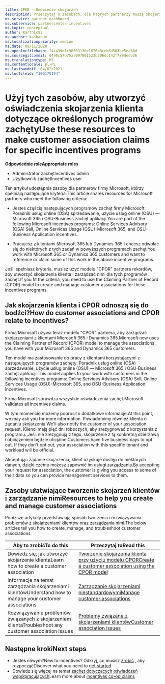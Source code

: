 ```yaml
---
title: CPOR — Omówienie skojarzeń
description: Przeczytaj o zasobach, dla których partnerzy muszą skojarzyć klientów z konkretnymi programami zachęt za pośrednictwem modelu "CPOR" partnera.
ms.service: partner-dashboard
ms.subservice: partnercenter-incentives
ms.topic: conceptual
author: Karthic83
ms.author: kashanum
ms.localizationpriority: medium
ms.date: 09/11/2020
ms.openlocfilehash: 24c439d1c90663130e1676e8ceb6d503be5ea30d
ms.sourcegitcommit: 6498c57e75aa097861523b206dc142f789deeb36
ms.translationtype: MT
ms.contentlocale: pl-PL
ms.lasthandoff: 04/02/2021
ms.locfileid: "106179194"
---
```

# <a name="use-these-resources-to-make-customer-association-claims-for-specific-incentives-programs"></a><span data-ttu-id="0a782-103">Użyj tych zasobów, aby utworzyć oświadczenia skojarzenia klienta dotyczące określonych programów zachęty</span><span class="sxs-lookup"><span data-stu-id="0a782-103">Use these resources to make customer association claims for specific incentives programs</span></span>

<span data-ttu-id="0a782-104">**Odpowiednie role**</span><span class="sxs-lookup"><span data-stu-id="0a782-104">**Appropriate roles**</span></span>

- <span data-ttu-id="0a782-105">Administrator zachęt</span><span class="sxs-lookup"><span data-stu-id="0a782-105">Incentives admin</span></span>
- <span data-ttu-id="0a782-106">Użytkownik zachęt</span><span class="sxs-lookup"><span data-stu-id="0a782-106">Incentives user</span></span>

<span data-ttu-id="0a782-107">Ten artykuł udostępnia zasoby dla partnerów firmy Microsoft, którzy spełniają następujące kryteria:</span><span class="sxs-lookup"><span data-stu-id="0a782-107">This article shares resources for Microsoft partners who meet the following criteria:</span></span>

- <span data-ttu-id="0a782-108">Jesteś częścią następujących programów zachęt firmy Microsoft: Poradnik usług online (OSA) sprzedawanie, użycie usług online (OSU) — Microsoft 365 i OSU-Business zachęt aplikacji.</span><span class="sxs-lookup"><span data-stu-id="0a782-108">You are part of the following Microsoft incentives programs: Online Services Advisory (OSA) Sell, Online Services Usage (OSU)-Microsoft 365, and OSU-Business Application incentives.</span></span>

- <span data-ttu-id="0a782-109">Pracujesz z klientami Microsoft 365 lub Dynamics 365 i chcesz odwołać się do niektórych z tych zadań w powyższych programach zachęt.</span><span class="sxs-lookup"><span data-stu-id="0a782-109">You work with Microsoft 365 or Dynamics 365 customers and want to reference or claim some of this work in the above incentive programs.</span></span>

<span data-ttu-id="0a782-110">Jeśli spełniasz kryteria, musisz użyć modelu "CPOR" partnera rekordów, aby utworzyć skojarzenia klienta i zarządzać nimi dla tych programów zachęt.</span><span class="sxs-lookup"><span data-stu-id="0a782-110">If you fit the criteria, you need to use the Claiming Partner of Record (CPOR) model to create and manage customer associations for these incentives programs.</span></span>
 
## <a name="how-do-customer-associations-and-cpor-relate-to-incentives"></a><span data-ttu-id="0a782-111">Jak skojarzenia klienta i CPOR odnoszą się do bodźci?</span><span class="sxs-lookup"><span data-stu-id="0a782-111">How do customer associations and CPOR relate to incentives?</span></span>

<span data-ttu-id="0a782-112">Firma Microsoft używa teraz modelu "CPOR" partnera, aby zarządzać skojarzeniami z klientami Microsoft 365 i Dynamics 365.</span><span class="sxs-lookup"><span data-stu-id="0a782-112">Microsoft now uses the Claiming Partner of Record (CPOR) model to manage the associations you have with your Microsoft 365 and Dynamics 365 customers.</span></span>

<span data-ttu-id="0a782-113">Ten model ma zastosowanie do pracy z klientami korzystającymi z następujących programów zachęty: Poradnik usług online (OSA) sprzedawanie, użycie usług online (OSU) — Microsoft 365 i OSU-Business zachęt aplikacji.</span><span class="sxs-lookup"><span data-stu-id="0a782-113">This model applies to your work with customers in the following incentives programs: Online Services Advisory (OSA) Sell, Online Services Usage (OSU)-Microsoft 365, and OSU-Business Application incentives.</span></span>

<span data-ttu-id="0a782-114">Firma Microsoft sprawdza wszystkie oświadczenia zachęt.</span><span class="sxs-lookup"><span data-stu-id="0a782-114">Microsoft validates all incentives claims.</span></span>

<span data-ttu-id="0a782-115">W tym momencie możemy poprosił o dodatkowe informacje.</span><span class="sxs-lookup"><span data-stu-id="0a782-115">At this point, we may ask you for more information.</span></span> <span data-ttu-id="0a782-116">Powiadomimy również klienta o żądaniu skojarzenia.</span><span class="sxs-lookup"><span data-stu-id="0a782-116">We'll also notify the customer of your association request.</span></span> <span data-ttu-id="0a782-117">Klienci mają pięć dni roboczych, aby zrezygnować z korzystania z programu. Jeśli nie zrezygnują z tego, skojarzenie z tą konkretną dzierżawą i obciążeniem będzie oficjalne.</span><span class="sxs-lookup"><span data-stu-id="0a782-117">Customers have five business days to opt out. If they don't opt out, your association with this specific tenant and workload will be official.</span></span>

<span data-ttu-id="0a782-118">Akceptując żądanie skojarzenia, klient uzyskuje dostęp do niektórych danych, dzięki czemu możesz zapewnić im usługi zarządzania.</span><span class="sxs-lookup"><span data-stu-id="0a782-118">By accepting your request for association, the customer is giving you access to some of their data so you can provide management services to them.</span></span> 

## <a name="resources-to-help-you-create-and-manage-customer-associations"></a><span data-ttu-id="0a782-119">Zasoby ułatwiające tworzenie skojarzeń klientów i zarządzanie nimi</span><span class="sxs-lookup"><span data-stu-id="0a782-119">Resources to help you create and manage customer associations</span></span>

<span data-ttu-id="0a782-120">Poniższe artykuły przedstawiają sposób tworzenia i rozwiązywania problemów z skojarzeniami klientów oraz zarządzania nimi.</span><span class="sxs-lookup"><span data-stu-id="0a782-120">The below articles tell you how to create, manage, and troubleshoot customer associations.</span></span>

|  <span data-ttu-id="0a782-121">**Aby to zrobić**</span><span class="sxs-lookup"><span data-stu-id="0a782-121">**To do this**</span></span>  |  <span data-ttu-id="0a782-122">**Przeczytaj to**</span><span class="sxs-lookup"><span data-stu-id="0a782-122">**Read this**</span></span>  |
|--------------|-----------|
| <span data-ttu-id="0a782-123">Dowiedz się, jak utworzyć skojarzenie klienta</span><span class="sxs-lookup"><span data-stu-id="0a782-123">Learn how to create a customer association</span></span>  | [<span data-ttu-id="0a782-124">Tworzenie skojarzenia klienta przy użyciu modelu CPOR</span><span class="sxs-lookup"><span data-stu-id="0a782-124">Create a customer association using the CPOR model</span></span>](submit-osa-claim.md)  |
|<span data-ttu-id="0a782-125">Informacje na temat zarządzania skojarzeniami klientów</span><span class="sxs-lookup"><span data-stu-id="0a782-125">Understand how to manage your customer associations</span></span>  | [<span data-ttu-id="0a782-126">Zarządzanie skojarzeniami niestandardowymi</span><span class="sxs-lookup"><span data-stu-id="0a782-126">Manage customer associations</span></span>](incentives-manage-customer-associations.md)  |
|<span data-ttu-id="0a782-127">Rozwiązywanie problemów związanych z skojarzeniem klienta</span><span class="sxs-lookup"><span data-stu-id="0a782-127">Troubleshoot any customer association issues</span></span>  | [<span data-ttu-id="0a782-128">Problemy związane z skojarzeniami klientów</span><span class="sxs-lookup"><span data-stu-id="0a782-128">Customer association issues</span></span>](incentives-customer-association-issues.md)  |

## <a name="next-steps"></a><span data-ttu-id="0a782-129">Następne kroki</span><span class="sxs-lookup"><span data-stu-id="0a782-129">Next steps</span></span>

- <span data-ttu-id="0a782-130">Jesteś nowym?</span><span class="sxs-lookup"><span data-stu-id="0a782-130">New to incentives?</span></span> <span data-ttu-id="0a782-131">Odkryj, co musisz [zrobić](incentives-get-started-intro.md) , aby rozpocząć</span><span class="sxs-lookup"><span data-stu-id="0a782-131">Discover what you need to [get started](incentives-get-started-intro.md)</span></span>
- <span data-ttu-id="0a782-132">Dowiedz się więcej na temat [zachęt dotyczących oświadczeń współpracujących](claims-overview.md)</span><span class="sxs-lookup"><span data-stu-id="0a782-132">Learn more about [incentives co-op claims](claims-overview.md)</span></span>

